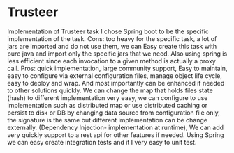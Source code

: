 # Trusteer
Implementation of Trusteer task
I chose Spring boot to be the specific implementation of the task.
Cons: too heavy for the specific task, a lot of jars are imported and do not use them, we can Easy create this task with pure java and import only the specific jars that we need. Also using spring is less efficient since each invocation to a given method is actually a proxy call.
Pros: quick implementation, large community support, Easy to maintain, easy to configure via external configuration files, manage object life cycle, easy to deploy and wrap. And most importantly can be enhanced if needed to other solutions quickly. 
We can change the map that holds files state (hash) to different implementation very easy, we can configure to use implementation such as distributed map or use distributed caching or persist to disk or DB by changing data source from configuration file only, the signature is the same but different implementation can be change externally. (Dependency Injection- implementation at runtime),
We can add very quickly support to a rest api for other features if needed.
Using Spring we can easy create integration tests and it I very easy to unit test.
